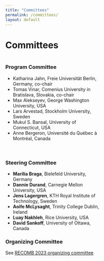 ```yaml
---
title: "Committees"
permalink: /committees/
layout: default
---
```


<h1>Committees</h1>

<div style="display: flex; flex-direction: row; gap: 20px; flex-wrap: wrap;">

<div style="width: 45%; min-width: 300px;">

<h3>Program Committee</h3>

<ul>
  <li>Katharina Jahn, Freie Universität Berlin, Germany, co-chair</li>
  <li>Tomas Vinar, Comenius University in Bratislava, Slovakia, co-chair</li>
  <li>Max Alekseyev, George Washington University, USA</li>
  <li>Lars Arvestad, Stockholm University, Sweden</li>
  <li>Mukul S. Bansal, University of Connecticut, USA</li>
  <li>Anne Bergeron, Université du Québec à Montréal, Canada</li>
  <!-- Add other items here in the same format -->
</ul>

</div>

<div style="width: 45%; min-width: 300px;">

<h3>Steering Committee</h3>

<ul>
  <li><strong>Marília Braga</strong>, Bielefeld University, Germany</li>
  <li><strong>Dannie Durand</strong>, Carnegie Mellon University, USA</li>
  <li><strong>Jens Lagergren</strong>, KTH Royal Institute of Technology, Sweden</li>
  <li><strong>Aoife McLysaght</strong>, Trinity College Dublin, Ireland</li>
  <li><strong>Luay Nakhleh</strong>, Rice University, USA</li>
  <li><strong>David Sankoff</strong>, University of Ottawa, Canada</li>
</ul>

<h3>Organizing Committee</h3>

<p>See <a href="https://example.com">RECOMB 2023 organizing committee</a></p>

</div>

</div>

